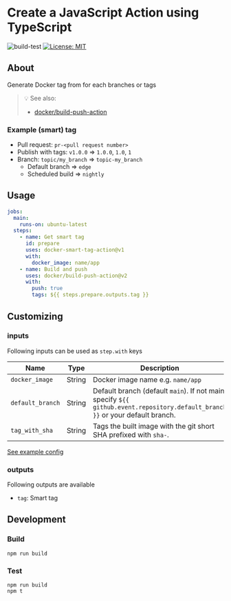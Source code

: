 # Create a JavaScript Action using TypeScript

![build-test](https://github.com/Surgo/docker-smart-tag-action/workflows/build-test/badge.svg)
[![License: MIT](https://img.shields.io/badge/License-MIT-yellow.svg)](https://opensource.org/licenses/MIT)

##  About

Generate Docker tag from for each branches or tags

> :bulb: See also:
> * [docker/build-push-action](https://github.com/docker/build-push-action/)

### Example (smart) tag

* Pull request: `pr-<pull request number>`
* Publish with tags: `v1.0.0` => `1.0.0`, `1.0`, `1`
* Branch: `topic/my_branch` => `topic-my_branch`
    * Default branch => `edge`
    * Scheduled build => `nightly`

## Usage

```yaml
jobs:
  main:
    runs-on: ubuntu-latest
  steps:
    - name: Get smart tag
      id: prepare
      uses: docker-smart-tag-action@v1
      with:
        docker_image: name/app
    - name: Build and push
      uses: docker/build-push-action@v2
      with:
        push: true
        tags: ${{ steps.prepare.outputs.tag }}
```

## Customizing

### inputs

Following inputs can be used as `step.with` keys

| Name              | Type      | Description                       |
|-------------------|-----------|-----------------------------------|
| `docker_image`    | String    | Docker image name e.g. `name/app` |
| `default_branch`  | String    | Default branch (default `main`). If not main, specify `${{ github.event.repository.default_branch }}` or your default branch. |
| `tag_with_sha`    | String    | Tags the built image with the git short SHA prefixed with `sha-`. |

[See example config](.github/workflows/test.yml)

### outputs

Following outputs are available

* `tag`: Smart tag

## Development

### Build
```
npm run build
```

### Test

```
npm run build
npm t
```
